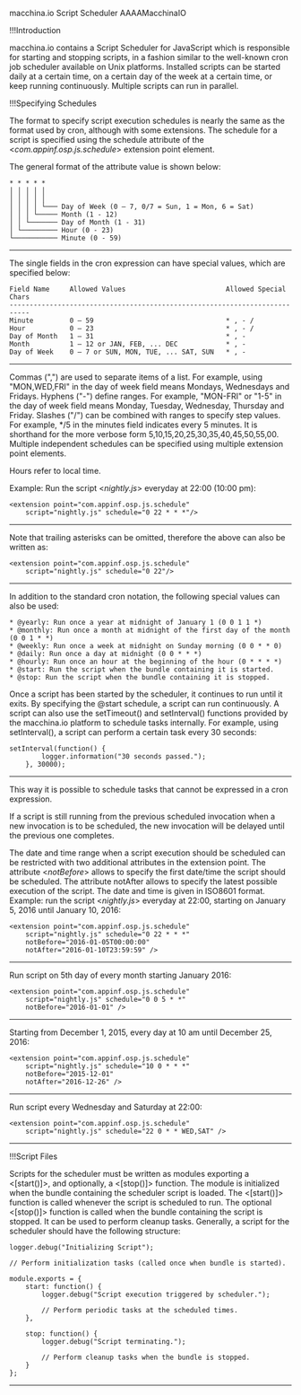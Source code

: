 macchina.io Script Scheduler
AAAAMacchinaIO

!!!Introduction

macchina.io contains a Script Scheduler for JavaScript which is responsible for starting and stopping scripts, in a fashion similar to the well-known cron job scheduler available on Unix platforms. Installed scripts can be started daily at a certain time, on a certain day of the week at a certain time, or keep running continuously. Multiple scripts can run in parallel. 


!!!Specifying Schedules

The format to specify script execution schedules is nearly the same as the format used by cron, although with some extensions. The schedule for a script is specified using the schedule attribute of the <*com.appinf.osp.js.schedule*> extension point element.

The general format of the attribute value is shown below:

    * * * * *
    │ │ │ │ │
    │ │ │ │ │
    │ │ │ │ └─── Day of Week (0 – 7, 0/7 = Sun, 1 = Mon, 6 = Sat)
    │ │ │ └───── Month (1 - 12)
    │ │ └─────── Day of Month (1 - 31)
    │ └───────── Hour (0 - 23)
    └─────────── Minute (0 - 59)
----

The single fields in the cron expression can have special values, which are specified below:

    Field Name     Allowed Values                         Allowed Special Chars
    ---------------------------------------------------------------------------
    Minute         0 – 59                                 * , - /
    Hour           0 – 23                                 * , - /
    Day of Month   1 – 31                                 * , -
    Month          1 – 12 or JAN, FEB, ... DEC            * , -
    Day of Week	   0 – 7 or SUN, MON, TUE, ... SAT, SUN   * , -
----

Commas (",") are used to separate items of a list. For example, using "MON,WED,FRI" in the day of week field means Mondays, Wednesdays and Fridays.
Hyphens ("-") define ranges. For example, "MON-FRI" or "1-5" in the day of week field means Monday, Tuesday, Wednesday, Thursday and Friday.
Slashes ("/") can be combined with ranges to specify step values. For example, */5 in the minutes field indicates every 5 minutes. It is shorthand for the more verbose form 5,10,15,20,25,30,35,40,45,50,55,00. 
Multiple independent schedules can be specified using multiple extension point elements.

Hours refer to local time.

Example: Run the script <*nightly.js*> everyday at 22:00 (10:00 pm):

    <extension point="com.appinf.osp.js.schedule" 
        script="nightly.js" schedule="0 22 * * *"/>
----

Note that trailing asterisks can be omitted, therefore the above can also be written as:

    <extension point="com.appinf.osp.js.schedule" 
        script="nightly.js" schedule="0 22"/>
----

In addition to the standard cron notation, the following special values can also be used:

    * @yearly: Run once a year at midnight of January 1 (0 0 1 1 *)
    * @monthly: Run once a month at midnight of the first day of the month (0 0 1 * *)
    * @weekly: Run once a week at midnight on Sunday morning (0 0 * * 0)
    * @daily: Run once a day at midnight (0 0 * * *)
    * @hourly: Run once an hour at the beginning of the hour (0 * * * *)
    * @start: Run the script when the bundle containing it is started.
    * @stop: Run the script when the bundle containing it is stopped.

Once a script has been started by the scheduler, it continues to run until it exits. By specifying the @start schedule, a script can run continuously. A script can also use the setTimeout() and setInterval() functions provided by the macchina.io platform to schedule tasks internally. For example, using setInterval(), a script can perform a certain task every 30 seconds:

    setInterval(function() { 
            logger.information("30 seconds passed."); 
        }, 30000);
----

This way it is possible to schedule tasks that cannot be expressed in a cron expression.

If a script is still running from the previous scheduled invocation when a new invocation is to be scheduled, the new invocation will be delayed until the previous one completes.

The date and time range when a script execution should be scheduled can be restricted with two additional attributes in the extension point. The attribute <*notBefore*> allows to specify the first date/time the script should be scheduled. The attribute notAfter allows to specify the latest possible execution of the script. The date and time is given in ISO8601 format.
Example: run the script <*nightly.js*> everyday at 22:00, starting on January 5, 2016 until January 10, 2016:

    <extension point="com.appinf.osp.js.schedule" 
        script="nightly.js" schedule="0 22 * * *"
        notBefore="2016-01-05T00:00:00"
        notAfter="2016-01-10T23:59:59" />
----

Run script on 5th day of every month starting January 2016:

    <extension point="com.appinf.osp.js.schedule" 
        script="nightly.js" schedule="0 0 5 * *"
        notBefore="2016-01-01" />
----

Starting from December 1, 2015, every day at 10 am until December 25, 2016:

    <extension point="com.appinf.osp.js.schedule" 
        script="nightly.js" schedule="10 0 * * *"
        notBefore="2015-12-01"
        notAfter="2016-12-26" />
----

Run script every Wednesday and Saturday at 22:00:

    <extension point="com.appinf.osp.js.schedule" 
        script="nightly.js" schedule="22 0 * * WED,SAT" />
----


!!!Script Files

Scripts for the scheduler must be written as modules exporting a <[start()]>, and optionally, a <[stop()]> function. The module is initialized when the bundle containing the scheduler script is loaded. The <[start()]> function is called whenever the script is scheduled to run. The optional <[stop()]> function is called when the bundle containing the script is stopped. It can be used to perform cleanup tasks. Generally, a script for the scheduler should have the following structure:

	logger.debug("Initializing Script");
	
	// Perform initialization tasks (called once when bundle is started).

	module.exports = {
		start: function() {
			logger.debug("Script execution triggered by scheduler.");
			
			// Perform periodic tasks at the scheduled times.
		},
	
		stop: function() {
			logger.debug("Script terminating.");
			
			// Perform cleanup tasks when the bundle is stopped.
		}
	};
----


